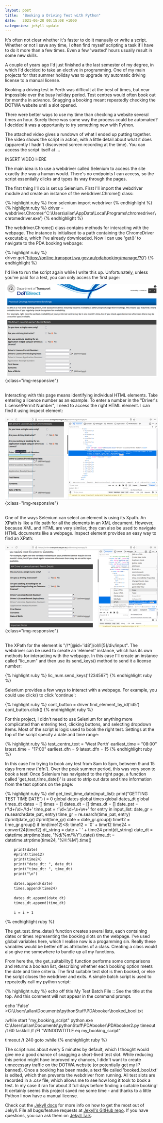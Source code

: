 ```yaml
---
layout: post
title:  "Booking a Driving Test with Python"
date:   2021-06-20 00:15:08 +1000
categories: jekyll update
---
```

It's often not clear whether it's faster to do it manually or write a script. Whether or not I save any time, I often find myself scripting a task if I have to do it more than a few times. Even a few 'wasted' hours usually result in some new skills.

A couple of years ago I'd just finished a the last semester of my degree, in which I'd decided to take an elective in programming. One of my main projects for that summer holiday was to upgrade my automatic driving license to a manual license.

Booking a driving test in Perth was difficult at the best of times, but near impossible over the busy holiday period. Test centres would often book out for months in advance. Snagging a booking meant repeatedly checking the DOTWA website until a slot opened.

There were better ways to use my time than checking a website several times an hour. Surely there was some way the process could be automated? I decided it was a opportunity to try something new with Python.

The attached video gives a rundown of what I ended up putting together. The video shows the script in action, with a little detail about what it does (apparently I hadn't discovered screen recording at the time). You can access the script itself at ...

INSERT VIDEO HERE

The main idea is to use a webdriver called Selenium to access the site exactly the way a human would. There's no endpoints I can access, so the script essentially clicks and types its way through the pages.

The first thing I'll do is set up Selenium. First I'll import the webdriver module and create an instance of the webdriver.Chrome() class:

{% highlight ruby %}
from selenium import webdriver
{% endhighlight %}
{% highlight ruby %}
driver = webdriver.Chrome(r'C:\Users\allan\AppData\Local\Programs\chromedriver\chromedriver.exe')
{% endhighlight %}

The webdriver.Chrome() class contains methods for interacting with the webpage. The instance is initialised to a path containing the ChromeDriver executable, which I've already downloaded. Now I can use 'get()' to navigate to the PDA booking webpage:

{% highlight ruby %}
driver.get('https://online.transport.wa.gov.au/pdabooking/manage/?0')
{% endhighlight %}

I'd like to run the script again while I write this up. Unfortunately, unless you've paid for a test, you can only access the first page:

![Landing page](/images/PDA_booker/landing_page.png){:class="img-responsive"}
&nbsp;  
&nbsp;  

Interacting with this page means identifying individual HTML elements. Take entering a licence number as an example. To enter a number in the "Driver's License/Permit Number", I need to access the right HTML element. I can find it using inspect element:


![Driver's License HTML](/images/PDA_booker/drivers_license.png){:class="img-responsive"}
&nbsp;  
&nbsp;  

One of the ways Selenium can select an element is using its Xpath. An XPath is like a file path for all the elements in an XML document. However, because XML and HTML are very similar, they can also be used to navigate HTML documents like a webpage. Inspect element provides an easy way to find an XPath:


![Driver's License HTML](/images/PDA_booker/xpath.png){:class="img-responsive"}
&nbsp;  
&nbsp;   


The XPath for the element is "//*[@id='id8']/ol/li[5]/div/input". The webdriver can be used to create an 'element' instance,
which has its own methods for interacting with the webpage. In this case I'll create an instance called "lic_num" and then use its send_keys() method to send it a license number:

{% highlight ruby %}
lic_num.send_keys('1234567')
{% endhighlight ruby %}

Selenium provides a few ways to interact with a webpage. For example, you could use click() to click 'continue':

{% highlight ruby %}
cont_button = driver.find_element_by_id('id5')
cont_button.click()
{% endhighlight ruby %}

For this project, I didn't need to use Selenium for anything more complicated than entering text, clicking buttons, and selecting dropdown items. Most of the script is logic used to book the right test. Settings at the top of the script specify a date and time range:

{% highlight ruby %}
test_centre_text = 'West Perth'
earliest_time = "08:00"
latest_time = "17:00"
earliest_dfn = 9
latest_dfn = 15
{% endhighlight ruby %}

In this case I'm trying to book any test from 8am to 5pm, between 9 and 15 days from now ('dfn'). Over the peak summer period, this was very soon to book a test! Once Selenium has navigated to the right page, a function called 'get_test_time_date()'
is used to strip out date and time information from the text options on the page:

{% highlight ruby %}
def get_test_time_date(input_list):
    print("GETTING TEST TIME DATE")
    i = 0
    global dates
    global times
    global dates_dt
    global times_dt
    dates = []
    times = []
    dates_dt = []
    times_dt = []
    date_pat = r'\d+/\d+/\d+'
    time_pat = r'\d+:\d+\s+\w+'
    for entry in input_list:
        date_gr = re.search(date_pat, entry)
        time_gr = re.search(time_pat, entry)
        #print(date_gr)
        #print(time_gr)
        date = date_gr.group()
        time12 = time_gr.group()
        if len(time12)<8:
            time12 = '0' + time12
        time24 = convert24(time12)
        dt_string = date + ' ' + time24
        print(dt_string)
        date_dt = datetime.strptime(date, '%d/%m/%Y').date()
        time_dt = datetime.strptime(time24, '%H:%M').time()

        print(date)
        #print(time12)
        print(time24)
        print("date_dt: ", date_dt)
        print("time_dt: ", time_dt)
        print("\n")

        dates.append(date)
        times.append(time24)

        dates_dt.append(date_dt)
        times_dt.append(time_dt)        

        i = i + 1
{% endhighlight ruby %}

The get_test_time_date() function creates several lists, each containing dates or times representing the booking slots on the webpage. I've used global variables here, which I realise now is a progamming sin. Really these variables would be better off as attributes of a class. Creating a class would also give me somewhere to bundle up all my functions.

From here the, the get_suitability() function performs some comparisons and returns a boolean list, describing whether each booking option meets the date and time criteria. The first suitable test slot is then booked, or else the script closes the webdriver and exits. A simple batch script is used to repeatedly call my python script:

{% highlight ruby %}
echo off
title My Test Batch File
:: See the title at the top. And this comment will not appear in the command prompt.

echo 'False' >C:\Users\allan\Documents\pythonStuff\PDAbooker\booked_bool.txt

:while
start "my_booking_script" python.exe C:\Users\allan\Documents\pythonStuff\PDAbooker\PDAbooker2.py
timeout /t 60
taskkill /f /FI "WINDOWTITLE eq my_booking_script"

timeout /t 240
goto :while
{% endhighlight ruby %}

The script runs about every 5 minutes by default, which I thought would give me a good chance of snagging a short-lived test slot. While reducing this period might have improved my chances, I didn't want to create unnecessary traffic on the DOTWA website (or potentially get my IP banned). Once a booking has been made, a text file called 'booked_bool.txt' is edited, which then prevents the webdriver from running. All test slots are recorded in a .csv file, which allows me to see how long it took to book a test. In my case it ran for about 3 full days before finding a suitable booking! It certainly seems this project saved me some time - and thanks to a little Python I now have a manual license.

Check out the [Jekyll docs][jekyll-docs] for more info on how to get the most out of Jekyll. File all bugs/feature requests at [Jekyll’s GitHub repo][jekyll-gh]. If you have questions, you can ask them on [Jekyll Talk][jekyll-talk].

[jekyll-docs]: https://jekyllrb.com/docs/home
[jekyll-gh]:   https://github.com/jekyll/jekyll
[jekyll-talk]: https://talk.jekyllrb.com/
